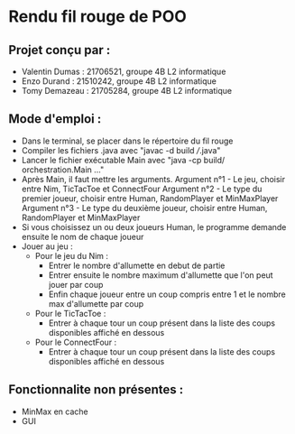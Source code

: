# Rendu fil rouge de POO

## Projet conçu par : 

- Valentin Dumas : 21706521, groupe 4B L2 informatique
- Enzo Durand : 21510242, groupe 4B L2 informatique
- Tomy Demazeau : 21705284, groupe 4B L2 informatique

## Mode d'emploi :

- Dans le terminal, se placer dans le répertoire du fil rouge
- Compiler les fichiers .java avec "javac -d build */*.java"
- Lancer le fichier exécutable Main avec "java -cp build/ orchestration.Main ..."
- Après Main, il faut mettre les arguments.
	Argument n°1 - Le jeu, choisir entre Nim, TicTacToe et ConnectFour
	Argument n°2 - Le type du premier joueur, choisir entre Human, RandomPlayer et MinMaxPlayer
	Argument n°3 - Le type du deuxième joueur, choisir entre Human, RandomPlayer et MinMaxPlayer
- Si vous choisissez un ou deux joueurs Human, le programme demande ensuite le nom de chaque joueur
- Jouer au jeu :
	- Pour le jeu du Nim :
		- Entrer le nombre d'allumette en debut de partie
		- Entrer ensuite le nombre maximum d'allumette que l'on peut jouer par coup
		- Enfin chaque joueur entre un coup compris entre 1 et le nombre max d'allumette par coup
	- Pour le TicTacToe :
		- Entrer à chaque tour un coup présent dans la liste des coups disponibles affiché en dessous
	- Pour le ConnectFour :
		- Entrer à chaque tour un coup présent dans la liste des coups disponibles affiché en dessous

## Fonctionnalite non présentes :

- MinMax en cache
- GUI
